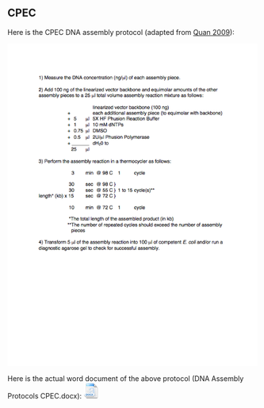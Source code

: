 ## CPEC

Here is the CPEC DNA assembly protocol (adapted from [Quan 2009](http://www.plosone.org/article/info%3Adoi%2F10.1371%2Fjournal.pone.0006441)):

![CPEC](../../images/DNA_Assembly_Protocol2.png)

Here is the actual word document of the above protocol (DNA Assembly Protocols CPEC.docx):
[![](../../images/docIcon.png)](../../documents/DNA_Assembly_Protocol1.docx)